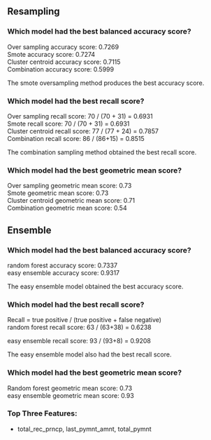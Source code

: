 ## Resampling
### Which model had the best balanced accuracy score?

Over sampling accuracy score: 0.7269\
Smote accuracy score: 0.7274\
Cluster centroid accuracy score: 0.7115\
Combination accuracy score: 0.5999

The smote oversampling method produces the best accuracy score.

### Which model had the best recall score?

Over sampling recall score: 70 / (70 + 31) = 0.6931\
Smote recall score: 70 / (70 + 31) = 0.6931\
Cluster centroid recall score: 77 / (77 + 24) = 0.7857\
Combination recall score: 86 / (86+15) = 0.8515

The combination sampling method obtained the best recall score.

### Which model had the best geometric mean score?

Over sampling geometric mean score: 0.73\
Smote geometric mean score: 0.73\
Cluster centroid geometric mean score: 0.71\
Combination geometric mean score: 0.54


## Ensemble 
### Which model had the best balanced accuracy score?

random forest accuracy score: 0.7337\
easy ensemble accuracy score: 0.9317

The easy ensemble model obtained the best accuracy score.

### Which model had the best recall score?

Recall = true positive / (true positive + false negative)\
random forest recall score: 63 / (63+38) = 
0.6238

easy ensemble recall score: 93 / (93+8) = 0.9208

The easy ensemble model also had the best recall score.

### Which model had the best geometric mean score?

Random forest geometric mean score: 0.73\
easy ensemble geometric mean score: 0.93

### Top Three Features:
- total_rec_prncp, last_pymnt_amnt, total_pymnt
